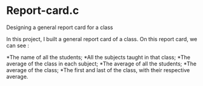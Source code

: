 # Report-card.c
Designing a general report card for a class

In this project, I built a general report card of a class. On this report card, we can see :

*The name of all the students;
*All the subjects taught in that class;
*The average of the class in each subject;
*The average of all the students;
*The average of the class;
*The first and last of the class, with their respective average.
